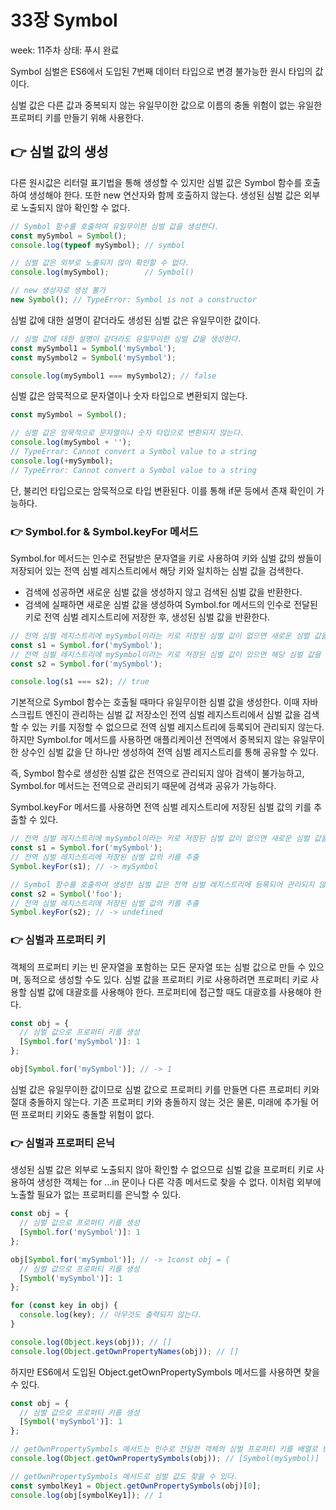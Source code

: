 # 33장 Symbol

week: 11주차
상태: 푸시 완료

Symbol 심벌은 ES6에서 도입된 7번째 데이터 타입으로 변경 불가능한 원시 타입의 값이다.

심벌 값은 다른 값과 중복되지 않는 유일무이한 값으로 이름의 충돌 위험이 없는 유일한 프로퍼티 키를 만들기 위해 사용한다.

## 👉 심벌 값의 생성

다른 원시값은 리터럴 표기법을 통해 생성할 수 있지만 심벌 값은 Symbol 함수를 호출하여 생성해야 한다. 또한 new 연산자와 함께 호출하지 않는다. 생성된 심벌 값은 외부로 노출되지 않아 확인할 수 없다.

```jsx
// Symbol 함수를 호출하여 유일무이한 심벌 값을 생성한다.
const mySymbol = Symbol();
console.log(typeof mySymbol); // symbol

// 심벌 값은 외부로 노출되지 않아 확인할 수 없다.
console.log(mySymbol);        // Symbol()

// new 생성자로 생성 불가
new Symbol(); // TypeError: Symbol is not a constructor
```

심벌 값에 대한 설명이 같더라도 생성된 심벌 값은 유일무이한 값이다.

```jsx
// 심벌 값에 대한 설명이 같더라도 유일무이한 심벌 값을 생성한다.
const mySymbol1 = Symbol('mySymbol');
const mySymbol2 = Symbol('mySymbol');

console.log(mySymbol1 === mySymbol2); // false
```

심벌 값은 암묵적으로 문자열이나 숫자 타입으로 변환되지 않는다.

```jsx
const mySymbol = Symbol();

// 심벌 값은 암묵적으로 문자열이나 숫자 타입으로 변환되지 않는다.
console.log(mySymbol + '');
// TypeError: Cannot convert a Symbol value to a string
console.log(+mySymbol);
// TypeError: Cannot convert a Symbol value to a string
```

단, 불리언 타입으로는 암묵적으로 타입 변환된다. 이를 통해 if문 등에서 존재 확인이 가능하다.

### 👉 Symbol.for & Symbol.keyFor 메서드

Symbol.for 메서드는 인수로 전달받은 문자열을 키로 사용하여 키와 심벌 값의 쌍들이 저장되어 있는 전역 심벌 레지스트리에서 해당 키와 일치하는 심벌 값을 검색한다.

- 검색에 성공하면 새로운 심벌 값을 생성하지 않고 검색된 심벌 값을 반환한다.
- 검색에 실패하면 새로운 심벌 값을 생성하여 Symbol.for 메서드의 인수로 전달된 키로 전역 심벌 레지스트리에 저장한 후, 생성된 심벌 값을 반환한다.

```jsx
// 전역 심벌 레지스트리에 mySymbol이라는 키로 저장된 심벌 값이 없으면 새로운 심벌 값을 생성
const s1 = Symbol.for('mySymbol');
// 전역 심벌 레지스트리에 mySymbol이라는 키로 저장된 심벌 값이 있으면 해당 심벌 값을 반환
const s2 = Symbol.for('mySymbol');

console.log(s1 === s2); // true
```

기본적으로 Symbol 함수는 호출될 때마다 유일무이한 심벌 값을 생성한다. 이때 자바스크립트 엔진이 관리하는 심벌 값 저장소인 전역 심벌 레지스트리에서 심벌 값을 검색할 수 있는 키를 지정할 수 없으므로 전역 심벌 레지스트리에 등록되어 관리되지 않는다. 하지만 Symbol.for 메서드를 사용하면 애플리케이션 전역에서 중복되지 않는 유일무이한 상수인 심벌 값을 단 하나만 생성하여 전역 심벌 레지스트리를 통해 공유할 수 있다.

즉, Symbol 함수로 생성한 심벌 값은 전역으로 관리되지 않아 검색이 불가능하고, Symbol.for 메서드는 전역으로 관리되기 때문에 검색과 공유가 가능하다.

Symbol.keyFor 메서드를 사용하면 전역 심벌 레지스트리에 저장된 심벌 값의 키를 추출할 수 있다.

```jsx
// 전역 심벌 레지스트리에 mySymbol이라는 키로 저장된 심벌 값이 없으면 새로운 심벌 값을 생성
const s1 = Symbol.for('mySymbol');
// 전역 심벌 레지스트리에 저장된 심벌 값의 키를 추출
Symbol.keyFor(s1); // -> mySymbol

// Symbol 함수를 호출하여 생성한 심벌 값은 전역 심벌 레지스트리에 등록되어 관리되지 않는다.
const s2 = Symbol('foo');
// 전역 심벌 레지스트리에 저장된 심벌 값의 키를 추출
Symbol.keyFor(s2); // -> undefined
```

### 👉 심벌과 프로퍼티 키

객체의 프로퍼티 키는 빈 문자열을 포함하는 모든 문자열 또는 심벌 값으로 만들 수 있으며, 동적으로 생성할 수도 있다. 심벌 값을 프로퍼티 키로 사용하려면 프로퍼티 키로 사용할 심벌 값에 대괄호를 사용해야 한다. 프로퍼티에 접근할 때도 대괄호를 사용해야 한다.

```jsx
const obj = {
  // 심벌 값으로 프로퍼티 키를 생성
  [Symbol.for('mySymbol')]: 1
};

obj[Symbol.for('mySymbol')]; // -> 1
```

심벌 값은 유일무이한 값이므로 심벌 값으로 프로퍼티 키를 만들면 다른 프로퍼티 키와 절대 충돌하지 않는다. 기존 프로퍼티 키와 충돌하지 않는 것은 물론, 미래에 추가될 어떤 프로퍼티 키와도 충돌할 위험이 없다.

### 👉 심벌과 프로퍼티 은닉

생성된 심벌 값은 외부로 노출되지 않아 확인할 수 없으므로 심벌 값을 프로퍼티 키로 사용하여 생성한 객체는 for ...in 문이나 다른 각종 메서드로 찾을 수 없다. 이처럼 외부에 노출할 필요가 없는 프로퍼티를 은닉할 수 있다.

```jsx
const obj = {
  // 심벌 값으로 프로퍼티 키를 생성
  [Symbol.for('mySymbol')]: 1
};

obj[Symbol.for('mySymbol')]; // -> 1const obj = {
  // 심벌 값으로 프로퍼티 키를 생성
  [Symbol('mySymbol')]: 1
};

for (const key in obj) {
  console.log(key); // 아무것도 출력되지 않는다.
}

console.log(Object.keys(obj)); // []
console.log(Object.getOwnPropertyNames(obj)); // []
```

하지만 ES6에서 도입된 Object.getOwnPropertySymbols 메서드를 사용하면 찾을 수 있다.

```jsx
const obj = {
  // 심벌 값으로 프로퍼티 키를 생성
  [Symbol('mySymbol')]: 1
};

// getOwnPropertySymbols 메서드는 인수로 전달한 객체의 심벌 프로퍼티 키를 배열로 반환한다.
console.log(Object.getOwnPropertySymbols(obj)); // [Symbol(mySymbol)]

// getOwnPropertySymbols 메서드로 심벌 값도 찾을 수 있다.
const symbolKey1 = Object.getOwnPropertySymbols(obj)[0];
console.log(obj[symbolKey1]); // 1
```